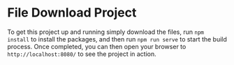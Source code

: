 # File Download Project

To get this project up and running simply download the files, run `npm install` to install the packages, and then run `npm run serve` to start the build process. Once completed, you can then open your browser to `http://localhost:8080/` to see the project in action.
